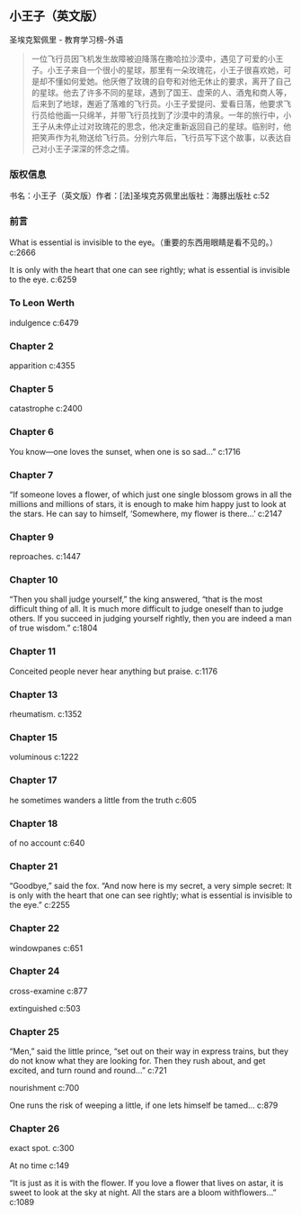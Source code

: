 ## 小王子（英文版）

圣埃克絮佩里  -  教育学习榜-外语

> 一位飞行员因飞机发生故障被迫降落在撒哈拉沙漠中，遇见了可爱的小王子。小王子来自一个很小的星球，那里有一朵玫瑰花，小王子很喜欢她，可是却不懂如何爱她。他厌倦了玫瑰的自夸和对他无休止的要求，离开了自己的星球。他去了许多不同的星球，遇到了国王、虚荣的人、酒鬼和商人等，后来到了地球，邂逅了落难的飞行员。小王子爱提问、爱看日落，他要求飞行员给他画一只绵羊，并带飞行员找到了沙漠中的清泉。一年的旅行中，小王子从未停止过对玫瑰花的思念，他决定重新返回自己的星球。临别时，他把笑声作为礼物送给飞行员。分别六年后，飞行员写下这个故事，以表达自己对小王子深深的怀念之情。


### 版权信息

书名：小王子（英文版）作者：[法]圣埃克苏佩里出版社：海豚出版社 c:52

### 前言

What is essential is invisible to the eye。（重要的东西用眼睛是看不见的。） c:2666

It is only with the heart that one can see rightly;
what is essential is invisible to the eye. c:6259

### To Leon Werth

indulgence  c:6479

### Chapter 2

apparition  c:4355

### Chapter 5

catastrophe c:2400

### Chapter 6

You know—one loves the sunset, when one is so sad...” c:1716

### Chapter 7

“If someone loves a flower, of which just one single blossom grows in all the millions and millions of stars, it is enough to make him happy just to look at the stars. He can say to himself, ‘Somewhere, my flower is there...’ c:2147

### Chapter 9

reproaches. c:1447

### Chapter 10

“Then you shall judge yourself,” the king answered, “that is the most difficult thing of all. It is much more difficult to judge oneself than to judge others. If you succeed in judging yourself rightly, then you are indeed a man of true wisdom.” c:1804

### Chapter 11

Conceited people never hear anything but praise. c:1176

### Chapter 13

rheumatism. c:1352

### Chapter 15

voluminous  c:1222

### Chapter 17

he sometimes wanders a little from the truth c:605

### Chapter 18

of no account c:640

### Chapter 21

“Goodbye,” said the fox. “And now here is my secret, a very simple secret: It is only with the heart that one can see rightly; what is essential is invisible to the eye.” c:2255

### Chapter 22

windowpanes c:651

### Chapter 24

cross-examine c:877

extinguished c:503

### Chapter 25

“Men,” said the little prince, “set out on their way in express trains, but they do not know what they are looking for. Then they rush about, and get excited, and turn round and round...” c:721

nourishment c:700

One runs the risk of weeping a little, if one lets himself be tamed... c:879

### Chapter 26

exact spot. c:300

At no time  c:149

“It is just as it is with the flower. If you love a flower that lives on astar, it is sweet to look at the sky at night. All the stars are a bloom withflowers...” c:1089